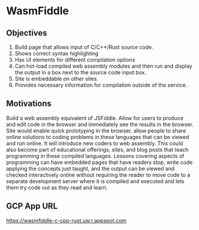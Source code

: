 # WasmFiddle

## Objectives
1. Build page that allows input of C/C++/Rust source code.
2. Shows correct syntax highlighting
3. Has UI elements for different compilation options
4. Can hot-load compiled web assembly modules and then run and display the output in a box next to the source code input box.
5. Site is embeddable on other sites.
6. Provides necessary information for compilation outside of the service.

## Motivations
Build a web assembly equivalent of JSFiddle. Allow for users to produce and edit code in the browser and immediately see the results in the browser. Site would enable quick prototyping in the browser, allow people to share online solutions to coding problems in these languages that can be viewed and run online. It will introduce new coders to web assembly. This could also become part of educational offerings, sites, and blog posts that teach programming in these compiled languages. Lessons covering aspects of programming can have embedded pages that have readers stop, write code applying the concepts just taught, and the output can be viewed and checked interactively online without requiring the reader to move code to a separate development server where it is compiled and executed and lets them try code out as they read and learn.

## GCP App URL
https://wasmfiddle-c-cpp-rust.uw.r.appspot.com

